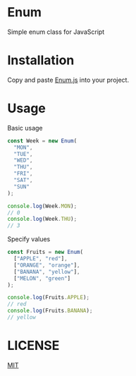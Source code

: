 # Enum
Simple enum class for JavaScript

# Installation
Copy and paste [Enum.js](https://github.com/Manoruchan/enum/blob/main/Enum.js) into your project.

# Usage
Basic usage
```js
const Week = new Enum(
  "MON",
  "TUE",
  "WED",
  "THU",
  "FRI",
  "SAT",
  "SUN"
);

console.log(Week.MON);
// 0
console.log(Week.THU);
// 3
```

Specify values
```js
const Fruits = new Enum(
  ["APPLE", "red"],
  ["ORANGE", "orange"],
  ["BANANA", "yellow"],
  ["MELON", "green"]
);

console.log(Fruits.APPLE);
// red
console.log(Fruits.BANANA);
// yellow
```

# LICENSE
[MIT](https://github.com/Manoruchan/enum/blob/main/LICENSE)
